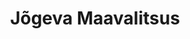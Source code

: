 ---
title: Jõgeva Maavalitsus
maintainer_name: Elli Kivi
maintainer_email: elli.kivi@jogeva.maavalitsus.ee
description: '' 
twitter: ''
---